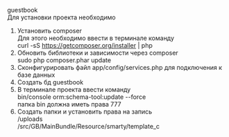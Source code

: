 guestbook<br>
Для установки проекта необходимо<br>
1) Установить composer<br>
Для этого необходимо ввести в терминале команду<br>
curl -sS https://getcomposer.org/installer | php<br>
2) Обновить библиотеки и зависимости через composer<br>
sudo php composer.phar update<br>
3) Сконфигурировать файл app/config/services.php для подключения к базе данных<br>
4) Создать бд guestbook<br>
5) В терминале проекта ввести команду<br>
bin/console orm:schema-tool:update --force<br>
папка bin должна иметь права 777
6) Создать папки и установить права на запись<br>
/uploads<br>
/src/GB/MainBundle/Resource/smarty/template_c<br>

